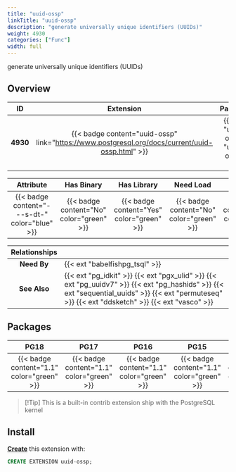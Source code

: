 ```yaml
---
title: "uuid-ossp"
linkTitle: "uuid-ossp"
description: "generate universally unique identifiers (UUIDs)"
weight: 4930
categories: ["Func"]
width: full
---
```


generate universally unique identifiers (UUIDs)

## Overview

|    ID    | Extension |  Package   | Version |        Category        |           License            |       Language       |
|:--------:|:---------:|:----------:|:-------:|:----------------------:|:----------------------------:|:--------------------:|
| **4930** | {{< badge content="uuid-ossp" link="https://www.postgresql.org/docs/current/uuid-ossp.html" >}} | {{< ext "uuid-ossp" "uuid-ossp" >}} | `1.1` | {{< category "FUNC" >}} | {{< license "PostgreSQL" >}} | {{< language "C" >}} |


|  Attribute | Has Binary | Has Library | Need Load | Has DDL | Relocatable | Trusted |
|:----------:|:----------:|:-----------:|:---------:|:-------:|:-----------:|:-------:|
| {{< badge content="---s-dt-" color="blue" >}} | {{< badge content="No" color="green" >}} | {{< badge content="Yes" color="green" >}} | {{< badge content="No" color="green" >}} | {{< badge content="Yes" color="green" >}} | {{< badge content="no" color="red" >}} | {{< badge content="yes" color="green" >}} |


| **Relationships** |   |
|:-----------------:|:----|
|    **Need By**    | {{< ext "babelfishpg_tsql" >}} |
|   **See Also**    | {{< ext "pg_idkit" >}} {{< ext "pgx_ulid" >}} {{< ext "pg_uuidv7" >}} {{< ext "pg_hashids" >}} {{< ext "sequential_uuids" >}} {{< ext "permuteseq" >}} {{< ext "ddsketch" >}} {{< ext "vasco" >}} |


## Packages

| **PG18** | **PG17** | **PG16** | **PG15** | **PG14** |
|:--------:|:--------:|:--------:|:--------:|:--------:|
| {{< badge content="1.1" color="green" >}} | {{< badge content="1.1" color="green" >}} | {{< badge content="1.1" color="green" >}} | {{< badge content="1.1" color="green" >}} | {{< badge content="1.1" color="green" >}} |

> [!Tip] This is a built-in contrib extension ship with the PostgreSQL kernel


## Install

[**Create**](https://ext.pgsty.com/usage/create) this extension with:

```sql
CREATE EXTENSION uuid-ossp;
```
